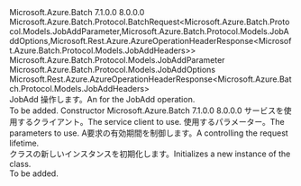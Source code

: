 <Type Name="JobAddBatchRequest" FullName="Microsoft.Azure.Batch.Protocol.BatchRequests.JobAddBatchRequest">
  <TypeSignature Language="C#" Value="public class JobAddBatchRequest : Microsoft.Azure.Batch.Protocol.BatchRequest&lt;Microsoft.Azure.Batch.Protocol.Models.JobAddParameter,Microsoft.Azure.Batch.Protocol.Models.JobAddOptions,Microsoft.Rest.Azure.AzureOperationHeaderResponse&lt;Microsoft.Azure.Batch.Protocol.Models.JobAddHeaders&gt;&gt;" />
  <TypeSignature Language="ILAsm" Value=".class public auto ansi beforefieldinit JobAddBatchRequest extends Microsoft.Azure.Batch.Protocol.BatchRequest`3&lt;class Microsoft.Azure.Batch.Protocol.Models.JobAddParameter, class Microsoft.Azure.Batch.Protocol.Models.JobAddOptions, class Microsoft.Rest.Azure.AzureOperationHeaderResponse`1&lt;class Microsoft.Azure.Batch.Protocol.Models.JobAddHeaders&gt;&gt;" />
  <TypeSignature Language="DocId" Value="T:Microsoft.Azure.Batch.Protocol.BatchRequests.JobAddBatchRequest" />
  <TypeSignature Language="VB.NET" Value="Public Class JobAddBatchRequest&#xA;Inherits BatchRequest(Of JobAddParameter, JobAddOptions, AzureOperationHeaderResponse(Of JobAddHeaders))" />
  <TypeSignature Language="F#" Value="type JobAddBatchRequest = class&#xA;    inherit BatchRequest&lt;JobAddParameter, JobAddOptions, AzureOperationHeaderResponse&lt;JobAddHeaders&gt;&gt;" />
  <AssemblyInfo>
    <AssemblyName>Microsoft.Azure.Batch</AssemblyName>
    <AssemblyVersion>7.1.0.0</AssemblyVersion>
    <AssemblyVersion>8.0.0.0</AssemblyVersion>
  </AssemblyInfo>
  <Base>
    <BaseTypeName>Microsoft.Azure.Batch.Protocol.BatchRequest&lt;Microsoft.Azure.Batch.Protocol.Models.JobAddParameter,Microsoft.Azure.Batch.Protocol.Models.JobAddOptions,Microsoft.Rest.Azure.AzureOperationHeaderResponse&lt;Microsoft.Azure.Batch.Protocol.Models.JobAddHeaders&gt;&gt;</BaseTypeName>
    <BaseTypeArguments>
      <BaseTypeArgument TypeParamName="TBody">Microsoft.Azure.Batch.Protocol.Models.JobAddParameter</BaseTypeArgument>
      <BaseTypeArgument TypeParamName="TOptions">Microsoft.Azure.Batch.Protocol.Models.JobAddOptions</BaseTypeArgument>
      <BaseTypeArgument TypeParamName="TResponse">Microsoft.Rest.Azure.AzureOperationHeaderResponse&lt;Microsoft.Azure.Batch.Protocol.Models.JobAddHeaders&gt;</BaseTypeArgument>
    </BaseTypeArguments>
  </Base>
  <Interfaces />
  <Docs>
    <summary>
            <span data-ttu-id="82195-101"><see cref="T:Microsoft.Azure.Batch.Protocol.IBatchRequest" /> JobAdd 操作します。</span><span class="sxs-lookup"><span data-stu-id="82195-101">An <see cref="T:Microsoft.Azure.Batch.Protocol.IBatchRequest" /> for the JobAdd operation.</span></span>
            </summary>
    <remarks>To be added.</remarks>
  </Docs>
  <Members>
    <Member MemberName=".ctor">
      <MemberSignature Language="C#" Value="public JobAddBatchRequest (Microsoft.Azure.Batch.Protocol.BatchServiceClient serviceClient, Microsoft.Azure.Batch.Protocol.Models.JobAddParameter parameters, System.Threading.CancellationToken cancellationToken);" />
      <MemberSignature Language="ILAsm" Value=".method public hidebysig specialname rtspecialname instance void .ctor(class Microsoft.Azure.Batch.Protocol.BatchServiceClient serviceClient, class Microsoft.Azure.Batch.Protocol.Models.JobAddParameter parameters, valuetype System.Threading.CancellationToken cancellationToken) cil managed" />
      <MemberSignature Language="DocId" Value="M:Microsoft.Azure.Batch.Protocol.BatchRequests.JobAddBatchRequest.#ctor(Microsoft.Azure.Batch.Protocol.BatchServiceClient,Microsoft.Azure.Batch.Protocol.Models.JobAddParameter,System.Threading.CancellationToken)" />
      <MemberSignature Language="F#" Value="new Microsoft.Azure.Batch.Protocol.BatchRequests.JobAddBatchRequest : Microsoft.Azure.Batch.Protocol.BatchServiceClient * Microsoft.Azure.Batch.Protocol.Models.JobAddParameter * System.Threading.CancellationToken -&gt; Microsoft.Azure.Batch.Protocol.BatchRequests.JobAddBatchRequest" Usage="new Microsoft.Azure.Batch.Protocol.BatchRequests.JobAddBatchRequest (serviceClient, parameters, cancellationToken)" />
      <MemberType>Constructor</MemberType>
      <AssemblyInfo>
        <AssemblyName>Microsoft.Azure.Batch</AssemblyName>
        <AssemblyVersion>7.1.0.0</AssemblyVersion>
        <AssemblyVersion>8.0.0.0</AssemblyVersion>
      </AssemblyInfo>
      <Parameters>
        <Parameter Name="serviceClient" Type="Microsoft.Azure.Batch.Protocol.BatchServiceClient" />
        <Parameter Name="parameters" Type="Microsoft.Azure.Batch.Protocol.Models.JobAddParameter" />
        <Parameter Name="cancellationToken" Type="System.Threading.CancellationToken" />
      </Parameters>
      <Docs>
        <param name="serviceClient"><span data-ttu-id="82195-102">サービスを使用するクライアント。</span><span class="sxs-lookup"><span data-stu-id="82195-102">The service client to use.</span></span></param>
        <param name="parameters"><span data-ttu-id="82195-103">使用するパラメーター。</span><span class="sxs-lookup"><span data-stu-id="82195-103">The parameters to use.</span></span></param>
        <param name="cancellationToken"><span data-ttu-id="82195-104">A<see cref="T:System.Threading.CancellationToken" />要求の有効期間を制御します。</span><span class="sxs-lookup"><span data-stu-id="82195-104">A <see cref="T:System.Threading.CancellationToken" /> controlling the request lifetime.</span></span></param>
        <summary>
            <span data-ttu-id="82195-105"><see cref="T:Microsoft.Azure.Batch.Protocol.BatchRequests.JobAddBatchRequest" /> クラスの新しいインスタンスを初期化します。</span><span class="sxs-lookup"><span data-stu-id="82195-105">Initializes a new instance of the <see cref="T:Microsoft.Azure.Batch.Protocol.BatchRequests.JobAddBatchRequest" /> class.</span></span>
            </summary>
        <remarks>To be added.</remarks>
      </Docs>
    </Member>
  </Members>
</Type>